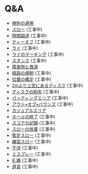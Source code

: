 # Q&A

* [規則の適用](qa-app)
* [スロー](qa-thr) (工事中)
* [時間超過](qa-tim) (工事中)
* [ティーオフ](qa-tee) (工事中)
* [ライ](qa-lie) (工事中)
* [ライのマーキング](qa-mar) (工事中)
* [スタンス](qa-sta) (工事中)
* [障害物と救済](qa-obs)
* [経路の規制](qa-man) (工事中)
* [位置の確定](qa-pos) (工事中)
* [2mより上空にあるディスク](qa-2m) (工事中)
* [ディスクの紛失](qa-los) (工事中)
* [パッティングエリア](qa-put) (工事中)
* [アウト•オブ•バウンズ](qa-ob) (工事中)
* [カジュアルエリア](qa-cas)
* [ホールの終了](qa-com) (工事中)
* [スコアの記録](qa-sco) (工事中)
* [スローの放棄](qa-aba) (工事中)
* [暫定スロー](qa-pro) (工事中)
* [練習スロー](qa-pra) (工事中)
* [干渉](qa-int) (工事中)
* [ミスプレー](qa-mis) (工事中)
* [礼儀](qa-cou) (工事中)
* [道具](qa-equ) (工事中)
